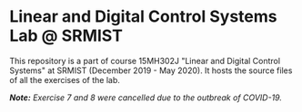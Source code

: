 # Linear and Digital Control Systems Lab @ SRMIST

This repository is a part of course 15MH302J "Linear and Digital Control Systems" at SRMIST (December 2019 - May 2020). It hosts the source files of all the exercises of the lab.

***Note:** Exercise 7 and 8 were cancelled due to the outbreak of COVID-19.*
